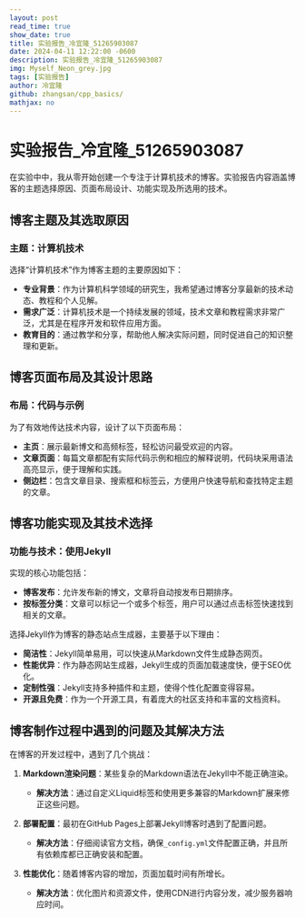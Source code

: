 ```yaml
---
layout: post
read_time: true
show_date: true
title: 实验报告_冷宜隆_51265903087
date: 2024-04-11 12:22:00 -0600
description: 实验报告_冷宜隆_51265903087
img: Myself_Neon_grey.jpg
tags: [实验报告]
author: 冷宜隆
github: zhangsan/cpp_basics/
mathjax: no
---
```

# 实验报告_冷宜隆_51265903087

在实验中中，我从零开始创建一个专注于计算机技术的博客。实验报告内容涵盖博客的主题选择原因、页面布局设计、功能实现及所选用的技术。

## 博客主题及其选取原因

### 主题：计算机技术

选择“计算机技术”作为博客主题的主要原因如下：

- **专业背景**：作为计算机科学领域的研究生，我希望通过博客分享最新的技术动态、教程和个人见解。
- **需求广泛**：计算机技术是一个持续发展的领域，技术文章和教程需求非常广泛，尤其是在程序开发和软件应用方面。
- **教育目的**：通过教学和分享，帮助他人解决实际问题，同时促进自己的知识整理和更新。

## 博客页面布局及其设计思路

### 布局：代码与示例

为了有效地传达技术内容，设计了以下页面布局：

- **主页**：展示最新博文和高频标签，轻松访问最受欢迎的内容。
- **文章页面**：每篇文章都配有实际代码示例和相应的解释说明，代码块采用语法高亮显示，便于理解和实践。
- **侧边栏**：包含文章目录、搜索框和标签云，方便用户快速导航和查找特定主题的文章。

## 博客功能实现及其技术选择

### 功能与技术：使用Jekyll

实现的核心功能包括：

- **博客发布**：允许发布新的博文，文章将自动按发布日期排序。
- **按标签分类**：文章可以标记一个或多个标签，用户可以通过点击标签快速找到相关的文章。

选择Jekyll作为博客的静态站点生成器，主要基于以下理由：

- **简洁性**：Jekyll简单易用，可以快速从Markdown文件生成静态网页。
- **性能优异**：作为静态网站生成器，Jekyll生成的页面加载速度快，便于SEO优化。
- **定制性强**：Jekyll支持多种插件和主题，使得个性化配置变得容易。
- **开源且免费**：作为一个开源工具，有着庞大的社区支持和丰富的文档资料。

## 博客制作过程中遇到的问题及其解决方法

在博客的开发过程中，遇到了几个挑战：

1. **Markdown渲染问题**：某些复杂的Markdown语法在Jekyll中不能正确渲染。
   - **解决方法**：通过自定义Liquid标签和使用更多兼容的Markdown扩展来修正这些问题。
   
2. **部署配置**：最初在GitHub Pages上部署Jekyll博客时遇到了配置问题。
   - **解决方法**：仔细阅读官方文档，确保`_config.yml`文件配置正确，并且所有依赖库都已正确安装和配置。

3. **性能优化**：随着博客内容的增加，页面加载时间有所增长。
   - **解决方法**：优化图片和资源文件，使用CDN进行内容分发，减少服务器响应时间。